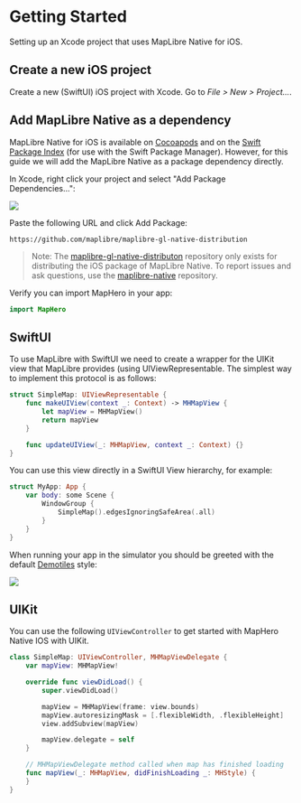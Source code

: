 # Getting Started

Setting up an Xcode project that uses MapLibre Native for iOS.

## Create a new iOS project

Create a new (SwiftUI) iOS project with Xcode. Go to *File > New > Project...*.

## Add MapLibre Native as a dependency

MapLibre Native for iOS is available on [Cocoapods](https://cocoapods.org) and on the [Swift Package Index](https://swiftpackageindex.com/maplibre/maplibre-gl-native-distribution) (for use with the Swift Package Manager). However, for this guide we will add the MapLibre Native as a package dependency directly.

In Xcode, right click your project and select "Add Package Dependencies...":

![](AddPackageDependencies.png)

Paste the following URL and click Add Package:

```
https://github.com/maplibre/maplibre-gl-native-distribution
```

> Note: The [maplibre-gl-native-distributon](https://github.com/maplibre/maplibre-gl-native-distribution) repository only exists for distributing the iOS package of MapLibre Native. To report issues and ask questions, use the [maplibre-native](https://github.com/maplibre/maplibre-native) repository.

Verify you can import MapHero in your app:

```swift
import MapHero
```

## SwiftUI

To use MapLibre with SwiftUI we need to create a wrapper for the UIKit view that MapLibre provides (using UIViewRepresentable. The simplest way to implement this protocol is as follows:

<!-- include-example(SimpleMap) -->

```swift
struct SimpleMap: UIViewRepresentable {
    func makeUIView(context _: Context) -> MHMapView {
        let mapView = MHMapView()
        return mapView
    }

    func updateUIView(_: MHMapView, context _: Context) {}
}
```

You can use this view directly in a SwiftUI View hierarchy, for example:

```swift
struct MyApp: App {
    var body: some Scene {
        WindowGroup {
            SimpleMap().edgesIgnoringSafeArea(.all)
        }
    }
}
```

When running your app in the simulator you should be greeted with the default [Demotiles](https://demotiles.maplibre.org/) style:

![](DemotilesScreenshot.png)

## UIKit

You can use the following `UIViewController` to get started with MapHero Native IOS with UIKit.

```swift
class SimpleMap: UIViewController, MHMapViewDelegate {
    var mapView: MHMapView!

    override func viewDidLoad() {
        super.viewDidLoad()

        mapView = MHMapView(frame: view.bounds)
        mapView.autoresizingMask = [.flexibleWidth, .flexibleHeight]
        view.addSubview(mapView)

        mapView.delegate = self
    }

    // MHMapViewDelegate method called when map has finished loading
    func mapView(_: MHMapView, didFinishLoading _: MHStyle) {
    }
}
```
